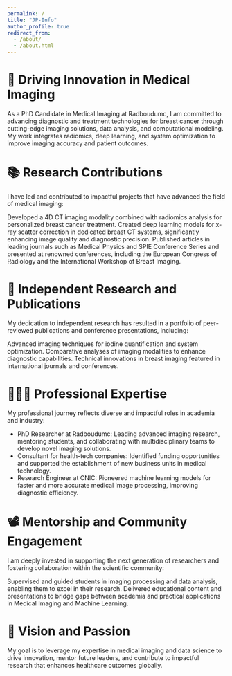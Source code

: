 ```yaml
---
permalink: /
title: "JP-Info"
author_profile: true
redirect_from: 
  - /about/
  - /about.html
---
```


# 🔬 Driving Innovation in Medical Imaging
As a PhD Candidate in Medical Imaging at Radboudumc, I am committed to advancing diagnostic and treatment technologies for breast cancer through cutting-edge imaging solutions, data analysis, and computational modeling. My work integrates radiomics, deep learning, and system optimization to improve imaging accuracy and patient outcomes.

# 📚 Research Contributions
I have led and contributed to impactful projects that have advanced the field of medical imaging:

Developed a 4D CT imaging modality combined with radiomics analysis for personalized breast cancer treatment.
Created deep learning models for x-ray scatter correction in dedicated breast CT systems, significantly enhancing image quality and diagnostic precision.
Published articles in leading journals such as Medical Physics and SPIE Conference Series and presented at renowned conferences, including the European Congress of Radiology and the International Workshop of Breast Imaging.

# 📜 Independent Research and Publications
My dedication to independent research has resulted in a portfolio of peer-reviewed publications and conference presentations, including:

Advanced imaging techniques for iodine quantification and system optimization.
Comparative analyses of imaging modalities to enhance diagnostic capabilities.
Technical innovations in breast imaging featured in international journals and conferences.

# 👨🏻‍🔬 Professional Expertise
My professional journey reflects diverse and impactful roles in academia and industry:

- PhD Researcher at Radboudumc: Leading advanced imaging research, mentoring students, and collaborating with multidisciplinary teams to develop novel imaging solutions.
- Consultant for health-tech companies: Identified funding opportunities and supported the establishment of new business units in medical technology.
- Research Engineer at CNIC: Pioneered machine learning models for faster and more accurate medical image processing, improving diagnostic efficiency.

# 📽️ Mentorship and Community Engagement
I am deeply invested in supporting the next generation of researchers and fostering collaboration within the scientific community:

Supervised and guided students in imaging processing and data analysis, enabling them to excel in their research.
Delivered educational content and presentations to bridge gaps between academia and practical applications in Medical Imaging and Machine Learning.

# 🌟 Vision and Passion
My goal is to leverage my expertise in medical imaging and data science to drive innovation, mentor future leaders, and contribute to impactful research that enhances healthcare outcomes globally.
